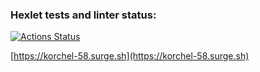 ### Hexlet tests and linter status:
[![Actions Status](https://github.com/korchel/layout-designer-project-58/workflows/hexlet-check/badge.svg)](https://github.com/korchel/layout-designer-project-58/actions)

[https://korchel-58.surge.sh](https://korchel-58.surge.sh)